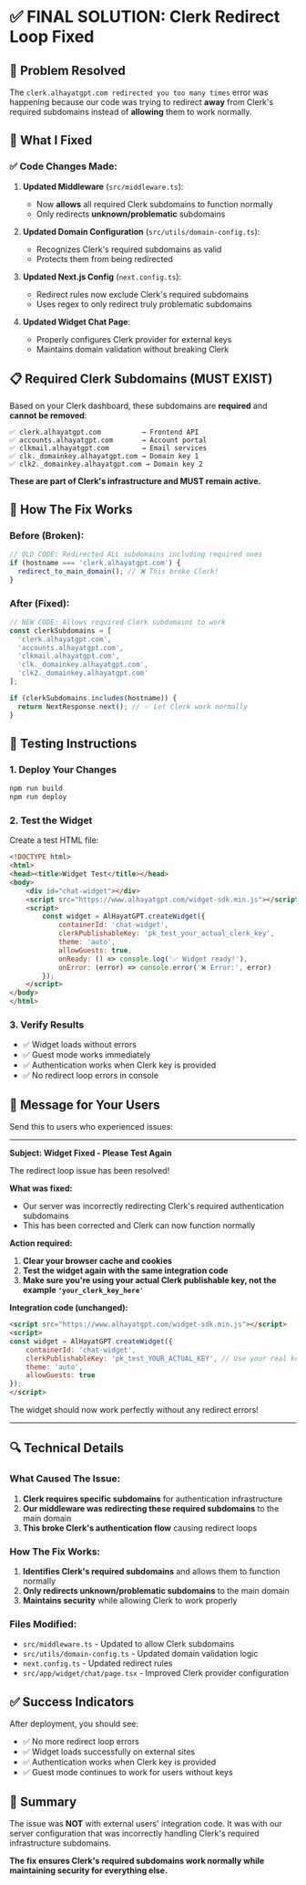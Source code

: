 # ✅ FINAL SOLUTION: Clerk Redirect Loop Fixed

## 🎯 Problem Resolved
The `clerk.alhayatgpt.com redirected you too many times` error was happening because our code was trying to redirect **away** from Clerk's required subdomains instead of **allowing** them to work normally.

## 🔧 What I Fixed

### ✅ Code Changes Made:

1. **Updated Middleware** (`src/middleware.ts`):
   - Now **allows** all required Clerk subdomains to function normally
   - Only redirects **unknown/problematic** subdomains

2. **Updated Domain Configuration** (`src/utils/domain-config.ts`):
   - Recognizes Clerk's required subdomains as valid
   - Protects them from being redirected

3. **Updated Next.js Config** (`next.config.ts`):
   - Redirect rules now exclude Clerk's required subdomains
   - Uses regex to only redirect truly problematic subdomains

4. **Updated Widget Chat Page**:
   - Properly configures Clerk provider for external keys
   - Maintains domain validation without breaking Clerk

## 📋 Required Clerk Subdomains (MUST EXIST)

Based on your Clerk dashboard, these subdomains are **required** and **cannot be removed**:

```
✅ clerk.alhayatgpt.com          → Frontend API
✅ accounts.alhayatgpt.com       → Account portal  
✅ clkmail.alhayatgpt.com        → Email services
✅ clk._domainkey.alhayatgpt.com → Domain key 1
✅ clk2._domainkey.alhayatgpt.com → Domain key 2
```

**These are part of Clerk's infrastructure and MUST remain active.**

## 🚀 How The Fix Works

### Before (Broken):
```javascript
// OLD CODE: Redirected ALL subdomains including required ones
if (hostname === 'clerk.alhayatgpt.com') {
  redirect_to_main_domain(); // ❌ This broke Clerk!
}
```

### After (Fixed):
```javascript
// NEW CODE: Allows required Clerk subdomains to work
const clerkSubdomains = [
  'clerk.alhayatgpt.com',
  'accounts.alhayatgpt.com',
  'clkmail.alhayatgpt.com',
  'clk._domainkey.alhayatgpt.com',
  'clk2._domainkey.alhayatgpt.com'
];

if (clerkSubdomains.includes(hostname)) {
  return NextResponse.next(); // ✅ Let Clerk work normally
}
```

## 🧪 Testing Instructions

### 1. Deploy Your Changes
```bash
npm run build
npm run deploy
```

### 2. Test the Widget
Create a test HTML file:
```html
<!DOCTYPE html>
<html>
<head><title>Widget Test</title></head>
<body>
    <div id="chat-widget"></div>
    <script src="https://www.alhayatgpt.com/widget-sdk.min.js"></script>
    <script>
        const widget = AlHayatGPT.createWidget({
            containerId: 'chat-widget',
            clerkPublishableKey: 'pk_test_your_actual_clerk_key',
            theme: 'auto',
            allowGuests: true,
            onReady: () => console.log('✅ Widget ready!'),
            onError: (error) => console.error('❌ Error:', error)
        });
    </script>
</body>
</html>
```

### 3. Verify Results
- ✅ Widget loads without errors
- ✅ Guest mode works immediately
- ✅ Authentication works when Clerk key is provided
- ✅ No redirect loop errors in console

## 📧 Message for Your Users

Send this to users who experienced issues:

---

**Subject: Widget Fixed - Please Test Again**

The redirect loop issue has been resolved! 

**What was fixed:**
- Our server was incorrectly redirecting Clerk's required authentication subdomains
- This has been corrected and Clerk can now function normally

**Action required:**
1. **Clear your browser cache and cookies**
2. **Test the widget again with the same integration code**
3. **Make sure you're using your actual Clerk publishable key, not the example `'your_clerk_key_here'`**

**Integration code (unchanged):**
```html
<script src="https://www.alhayatgpt.com/widget-sdk.min.js"></script>
<script>
const widget = AlHayatGPT.createWidget({
    containerId: 'chat-widget',
    clerkPublishableKey: 'pk_test_YOUR_ACTUAL_KEY', // Use your real key
    theme: 'auto',
    allowGuests: true
});
</script>
```

The widget should now work perfectly without any redirect errors!

---

## 🔍 Technical Details

### What Caused The Issue:
1. **Clerk requires specific subdomains** for authentication infrastructure
2. **Our middleware was redirecting these required subdomains** to the main domain
3. **This broke Clerk's authentication flow** causing redirect loops

### How The Fix Works:
1. **Identifies Clerk's required subdomains** and allows them to function normally
2. **Only redirects unknown/problematic subdomains** to the main domain
3. **Maintains security** while allowing Clerk to work properly

### Files Modified:
- `src/middleware.ts` - Updated to allow Clerk subdomains
- `src/utils/domain-config.ts` - Updated domain validation logic
- `next.config.ts` - Updated redirect rules
- `src/app/widget/chat/page.tsx` - Improved Clerk provider configuration

## ✅ Success Indicators

After deployment, you should see:
- ✅ No more redirect loop errors
- ✅ Widget loads successfully on external sites
- ✅ Authentication works when Clerk key is provided
- ✅ Guest mode continues to work for users without keys

## 🎉 Summary

The issue was **NOT** with external users' integration code. It was with our server configuration that was incorrectly handling Clerk's required infrastructure subdomains.

**The fix ensures Clerk's required subdomains work normally while maintaining security for everything else.** 